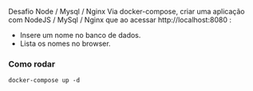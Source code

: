 Desafio Node / Mysql / Nginx 
Via docker-compose, criar uma aplicação com NodeJS / MySql / Nginx que ao acessar http://localhost:8080 :

- Insere um nome no banco de dados.
- Lista os nomes no browser.

### Como rodar

`docker-compose up -d`
